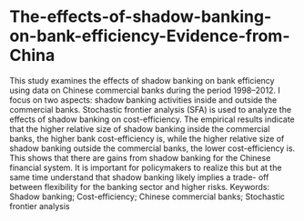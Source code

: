 # The-effects-of-shadow-banking-on-bank-efficiency-Evidence-from-China
This study examines the effects of shadow banking on bank efficiency using data on Chinese commercial banks during the period 1998–2012. I focus on two aspects: shadow banking activities inside and outside the commercial banks. Stochastic frontier analysis (SFA) is used to analyze the effects of shadow banking on cost-efficiency. The empirical results indicate that the higher relative size of shadow banking inside the commercial banks, the higher bank cost-efficiency is, while the higher relative size of shadow banking outside the commercial banks, the lower cost-efficiency is. This shows that there are gains from shadow banking for the Chinese financial system. It is important for policymakers to realize this but at the same time understand that shadow banking likely implies a trade- off between flexibility for the banking sector and higher risks. Keywords: Shadow banking; Cost-efficiency; Chinese commercial banks; Stochastic frontier analysis
